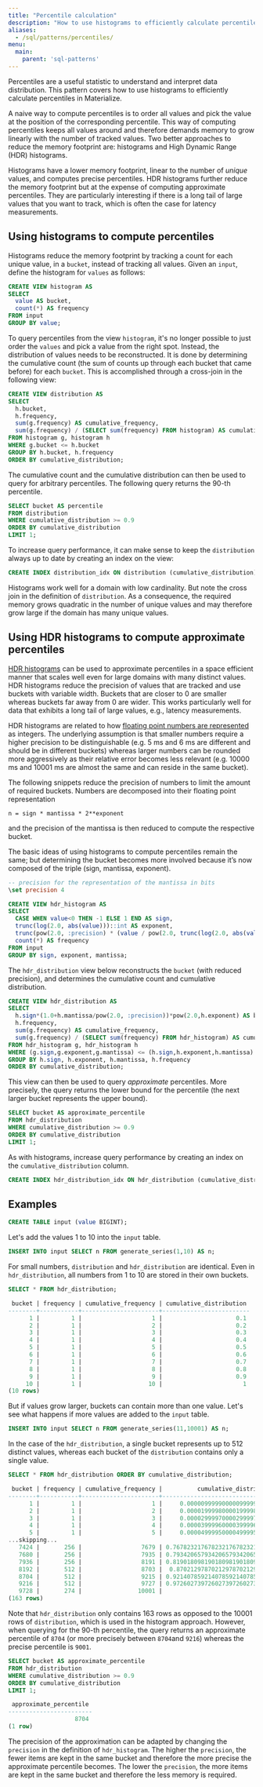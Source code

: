 ```yaml
---
title: "Percentile calculation"
description: "How to use histograms to efficiently calculate percentiles in Materialize."
aliases:
  - /sql/patterns/percentiles/
menu:
  main:
    parent: 'sql-patterns'
---
```


Percentiles are a useful statistic to understand and interpret data distribution. This pattern covers how to use histograms to efficiently calculate percentiles in Materialize.

A naive way to compute percentiles is to order all values and pick the value at the position of the corresponding percentile. This way of computing percentiles keeps all values around and therefore demands memory to grow linearly with the number of tracked values. Two better approaches to reduce the memory footprint are: histograms and High Dynamic Range (HDR) histograms.

Histograms have a lower memory footprint, linear to the number of _unique_ values, and computes precise percentiles. HDR histograms further reduce the memory footprint but at the expense of computing approximate percentiles. They are particularly interesting if there is a long tail of large values that you want to track, which is often the case for latency measurements.

## Using histograms to compute percentiles

Histograms reduce the memory footprint by tracking a count for each unique value, in a `bucket`, instead of tracking all values. Given an `input`, define the histogram for `values` as follows:

```sql
CREATE VIEW histogram AS
SELECT
  value AS bucket,
  count(*) AS frequency
FROM input
GROUP BY value;
```

To query percentiles from the view `histogram`, it's no longer possible to just order the `values` and pick a value from the right spot. Instead, the distribution of values needs to be reconstructed. It is done by determining the cumulative count (the sum of counts up through each bucket that came before) for each `bucket`. This is accomplished through a cross-join in the following view:

```sql
CREATE VIEW distribution AS
SELECT
  h.bucket,
  h.frequency,
  sum(g.frequency) AS cumulative_frequency,
  sum(g.frequency) / (SELECT sum(frequency) FROM histogram) AS cumulative_distribution
FROM histogram g, histogram h
WHERE g.bucket <= h.bucket
GROUP BY h.bucket, h.frequency
ORDER BY cumulative_distribution;
```

The cumulative count and the cumulative distribution can then be used to query for arbitrary percentiles. The following query returns the 90-th percentile.

```sql
SELECT bucket AS percentile
FROM distribution
WHERE cumulative_distribution >= 0.9
ORDER BY cumulative_distribution
LIMIT 1;
```

To increase query performance, it can make sense to keep the `distribution` always up to date by creating an index on the view:

```sql
CREATE INDEX distribution_idx ON distribution (cumulative_distribution);
```

Histograms work well for a domain with low cardinality. But note the cross join in the definition of `distribution`. As a consequence, the required memory grows quadratic in the number of unique values and may therefore grow large if the domain has many unique values.


## Using HDR histograms to compute approximate percentiles

[HDR histograms](https://github.com/HdrHistogram/HdrHistogram) can be used to approximate percentiles in a space efficient manner that scales well even for large domains with many distinct values. HDR histograms reduce the precision of values that are tracked and use buckets with variable width. Buckets that are closer to 0 are smaller whereas buckets far away from 0 are wider. This works particularly well for data that exhibits a long tail of large values, e.g., latency measurements.

HDR histograms are related to how [floating point numbers are represented](https://en.wikipedia.org/wiki/Double-precision_floating-point_format) as integers. The underlying assumption is that smaller numbers require a higher precision to be distinguishable (e.g. 5 ms and 6 ms are different and should be in different buckets) whereas larger numbers can be rounded more aggressively as their relative error becomes less relevant (e.g. 10000 ms and 10001 ms are almost the same and can reside in the same bucket).

The following snippets reduce the precision of numbers to limit the amount of required buckets. Numbers are decomposed into their floating point representation

	n = sign * mantissa * 2**exponent

and the precision of the mantissa is then reduced to compute the respective bucket.

The basic ideas of using histograms to compute percentiles remain the same; but determining the bucket becomes more involved because it’s now composed of the triple (sign, mantissa, exponent).

```sql
-- precision for the representation of the mantissa in bits
\set precision 4

CREATE VIEW hdr_histogram AS
SELECT
  CASE WHEN value<0 THEN -1 ELSE 1 END AS sign,
  trunc(log(2.0, abs(value)))::int AS exponent,
  trunc(pow(2.0, :precision) * (value / pow(2.0, trunc(log(2.0, abs(value)))::int) - 1.0))::int AS mantissa,
  count(*) AS frequency
FROM input
GROUP BY sign, exponent, mantissa;
```

The `hdr_distribution` view below reconstructs the `bucket` (with reduced precision), and determines the cumulative count and cumulative distribution.

```sql
CREATE VIEW hdr_distribution AS
SELECT
  h.sign*(1.0+h.mantissa/pow(2.0, :precision))*pow(2.0,h.exponent) AS bucket,
  h.frequency,
  sum(g.frequency) AS cumulative_frequency,
  sum(g.frequency) / (SELECT sum(frequency) FROM hdr_histogram) AS cumulative_distribution
FROM hdr_histogram g, hdr_histogram h
WHERE (g.sign,g.exponent,g.mantissa) <= (h.sign,h.exponent,h.mantissa)
GROUP BY h.sign, h.exponent, h.mantissa, h.frequency
ORDER BY cumulative_distribution;
```

This view can then be used to query _approximate_ percentiles. More precisely, the query returns the lower bound for the percentile (the next larger bucket represents the upper bound).

```sql
SELECT bucket AS approximate_percentile
FROM hdr_distribution
WHERE cumulative_distribution >= 0.9
ORDER BY cumulative_distribution
LIMIT 1;
```

As with histograms, increase query performance by creating an index on the `cumulative_distribution` column.

```sql
CREATE INDEX hdr_distribution_idx ON hdr_distribution (cumulative_distribution);
```


## Examples

```sql
CREATE TABLE input (value BIGINT);
```

Let's add the values 1 to 10 into the `input` table.

```sql
INSERT INTO input SELECT n FROM generate_series(1,10) AS n;
```

For small numbers, `distribution` and `hdr_distribution` are identical. Even in `hdr_distribution`, all numbers from 1 to 10 are stored in their own buckets.

```sql
SELECT * FROM hdr_distribution;

 bucket | frequency | cumulative_frequency | cumulative_distribution
--------+-----------+----------------------+-------------------------
      1 |         1 |                    1 |                     0.1
      2 |         1 |                    2 |                     0.2
      3 |         1 |                    3 |                     0.3
      4 |         1 |                    4 |                     0.4
      5 |         1 |                    5 |                     0.5
      6 |         1 |                    6 |                     0.6
      7 |         1 |                    7 |                     0.7
      8 |         1 |                    8 |                     0.8
      9 |         1 |                    9 |                     0.9
     10 |         1 |                   10 |                       1
(10 rows)
```

But if values grow larger, buckets can contain more than one value. Let's see what happens if more values are added to the `input` table.

```sql
INSERT INTO input SELECT n FROM generate_series(11,10001) AS n;
```

In the case of the `hdr_distribution`, a single bucket represents up to 512 distinct values, whereas each bucket of the `distribution` contains only a single value.

```sql
SELECT * FROM hdr_distribution ORDER BY cumulative_distribution;

 bucket | frequency | cumulative_frequency |          cumulative_distribution
--------+-----------+----------------------+-------------------------------------------
      1 |         1 |                    1 |     0.00000999990000099999000009999900001
      2 |         1 |                    2 |     0.00001999980000199998000019999800002
      3 |         1 |                    3 |     0.00002999970000299997000029999700003
      4 |         1 |                    4 |     0.00003999960000399996000039999600004
      5 |         1 |                    5 |     0.00004999950000499995000049999500005
...skipping...
   7424 |       256 |                 7679 | 0.767823217678232176782321767823217678232
   7680 |       256 |                 7935 | 0.793420657934206579342065793420657934207
   7936 |       256 |                 8191 | 0.819018098190180981901809819018098190181
   8192 |       512 |                 8703 |  0.87021297870212978702129787021297870213
   8704 |       512 |                 9215 | 0.921407859214078592140785921407859214079
   9216 |       512 |                 9727 | 0.972602739726027397260273972602739726027
   9728 |       274 |                10001 |                                         1
(163 rows)
```

Note that `hdr_distribution` only contains 163 rows as opposed to the 10001 rows of `distribution`, which is used in the histogram approach. However, when querying for the 90-th percentile, the query returns an approximate percentile of `8704` (or more precisely between `8704`and `9216`) whereas the precise percentile is `9001`.

```sql
SELECT bucket AS approximate_percentile
FROM hdr_distribution
WHERE cumulative_distribution >= 0.9
ORDER BY cumulative_distribution
LIMIT 1;

 approximate_percentile
------------------------
                   8704
(1 row)
```

The precision of the approximation can be adapted by changing the `precision` in the definition of `hdr_histogram`. The higher the `precision`, the fewer items are kept in the same bucket and therefore the more precise the approximate percentile becomes. The lower the `precision`, the more items are kept in the same bucket and therefore the less memory is required.
